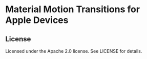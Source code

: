 # Material Motion Transitions for Apple Devices

## License

Licensed under the Apache 2.0 license. See LICENSE for details.
